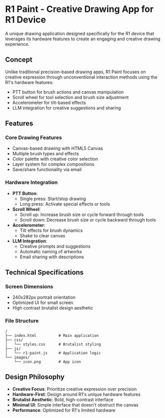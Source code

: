 # R1 Paint - Creative Drawing App for R1 Device

A unique drawing application designed specifically for the R1 device that leverages its hardware features to create an engaging and creative drawing experience.

## Concept

Unlike traditional precision-based drawing apps, R1 Paint focuses on creative expression through unconventional interaction methods using the R1's hardware features:
- PTT button for brush actions and canvas manipulation
- Scroll wheel for tool selection and brush size adjustment
- Accelerometer for tilt-based effects
- LLM integration for creative suggestions and sharing

## Features

### Core Drawing Features
- Canvas-based drawing with HTML5 Canvas
- Multiple brush types and effects
- Color palette with creative color selection
- Layer system for complex compositions
- Save/share functionality via email

### Hardware Integration
- **PTT Button**: 
  - Single press: Start/stop drawing
  - Long press: Activate special effects or tools
- **Scroll Wheel**:
  - Scroll up: Increase brush size or cycle forward through tools
  - Scroll down: Decrease brush size or cycle backward through tools
- **Accelerometer**:
  - Tilt effects for brush dynamics
  - Shake to clear canvas
- **LLM Integration**:
  - Creative prompts and suggestions
  - Automatic naming of artworks
  - Email sharing with descriptions

## Technical Specifications

### Screen Dimensions
- 240x282px portrait orientation
- Optimized UI for small screen
- High contrast brutalist design aesthetic

### File Structure
```
/
├── index.html          # Main application
├── css/
│   └── styles.css      # Brutalist styling
├── js/
│   └── r1-paint.js     # Application logic
└── images/
    └── icon.png        # App icon
```

## Design Philosophy

- **Creative Focus**: Prioritize creative expression over precision
- **Hardware-First**: Design around R1's unique hardware features
- **Brutalist Aesthetic**: Bold, high-contrast interface
- **Minimal UI**: Simple interface that doesn't obstruct the canvas
- **Performance**: Optimized for R1's limited hardware